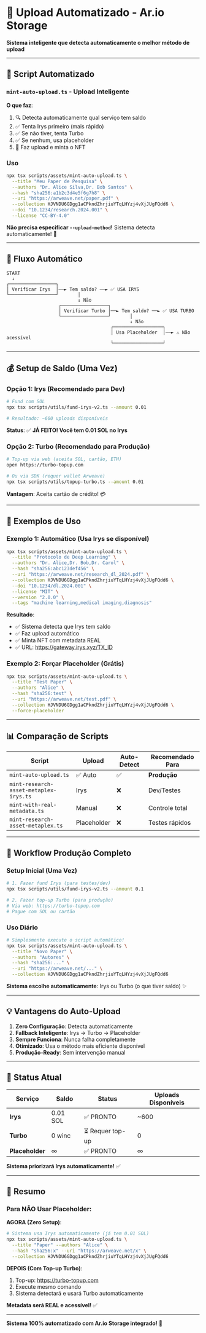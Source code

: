 # 🤖 Upload Automatizado - Ar.io Storage

**Sistema inteligente que detecta automaticamente o melhor método de upload**

---

## 🎯 Script Automatizado

### `mint-auto-upload.ts` - Upload Inteligente

**O que faz**:
1. 🔍 Detecta automaticamente qual serviço tem saldo
2. ✅ Tenta Irys primeiro (mais rápido)
3. ✅ Se não tiver, tenta Turbo
4. ✅ Se nenhum, usa placeholder
5. 🚀 Faz upload e minta o NFT

### Uso

```bash
npx tsx scripts/assets/mint-auto-upload.ts \
  --title "Meu Paper de Pesquisa" \
  --authors "Dr. Alice Silva,Dr. Bob Santos" \
  --hash "sha256:a1b2c3d4e5f6g7h8" \
  --uri "https://arweave.net/paper.pdf" \
  --collection HJVNDU6GDgg1aCPkndZhrjiuYTqLHYzj4vXjJUgFQdd6 \
  --doi "10.1234/research.2024.001" \
  --license "CC-BY-4.0"
```

**Não precisa especificar `--upload-method`!** Sistema detecta automaticamente! 🤖

---

## 🔄 Fluxo Automático

```
START
  ↓
┌─────────────────┐
│ Verificar Irys  │──► Tem saldo? ──► ✅ USA IRYS
└─────────────────┘       │
                          ↓ Não
                   ┌─────────────────┐
                   │ Verificar Turbo │──► Tem saldo? ──► ✅ USA TURBO
                   └─────────────────┘       │
                                             ↓ Não
                                      ┌──────────────────┐
                                      │ Usa Placeholder  │──► ⚠️ Não acessível
                                      └──────────────────┘
```

---

## 💰 Setup de Saldo (Uma Vez)

### Opção 1: Irys (Recomendado para Dev)

```bash
# Fund com SOL
npx tsx scripts/utils/fund-irys-v2.ts --amount 0.01

# Resultado: ~600 uploads disponíveis
```

**Status**: ✅ **JÁ FEITO! Você tem 0.01 SOL no Irys**

### Opção 2: Turbo (Recomendado para Produção)

```bash
# Top-up via web (aceita SOL, cartão, ETH)
open https://turbo-topup.com

# Ou via SDK (requer wallet Arweave)
npx tsx scripts/utils/topup-turbo.ts --amount 0.01
```

**Vantagem**: Aceita cartão de crédito! 💳

---

## 🎯 Exemplos de Uso

### Exemplo 1: Automático (Usa Irys se disponível)

```bash
npx tsx scripts/assets/mint-auto-upload.ts \
  --title "Protocolo de Deep Learning" \
  --authors "Dr. Alice,Dr. Bob,Dr. Carol" \
  --hash "sha256:abc123def456" \
  --uri "https://arweave.net/research_dl_2024.pdf" \
  --collection HJVNDU6GDgg1aCPkndZhrjiuYTqLHYzj4vXjJUgFQdd6 \
  --doi "10.1234/dl.2024.001" \
  --license "MIT" \
  --version "2.0.0" \
  --tags "machine learning,medical imaging,diagnosis"
```

**Resultado**: 
- ✅ Sistema detecta que Irys tem saldo
- ✅ Faz upload automático
- ✅ Minta NFT com metadata REAL
- ✅ URL: https://gateway.irys.xyz/TX_ID

### Exemplo 2: Forçar Placeholder (Grátis)

```bash
npx tsx scripts/assets/mint-auto-upload.ts \
  --title "Test Paper" \
  --authors "Alice" \
  --hash "sha256:test" \
  --uri "https://arweave.net/test.pdf" \
  --collection HJVNDU6GDgg1aCPkndZhrjiuYTqLHYzj4vXjJUgFQdd6 \
  --force-placeholder
```

---

## 📊 Comparação de Scripts

| Script | Upload | Auto-Detect | Recomendado Para |
|--------|--------|-------------|------------------|
| `mint-auto-upload.ts` | ✅ Auto | ✅ | **Produção** |
| `mint-research-asset-metaplex-irys.ts` | Irys | ❌ | Dev/Testes |
| `mint-with-real-metadata.ts` | Manual | ❌ | Controle total |
| `mint-research-asset-metaplex.ts` | Placeholder | ❌ | Testes rápidos |

---

## 🚀 Workflow Produção Completo

### Setup Inicial (Uma Vez)

```bash
# 1. Fazer fund Irys (para testes/dev)
npx tsx scripts/utils/fund-irys-v2.ts --amount 0.1

# 2. Fazer top-up Turbo (para produção)
# Via web: https://turbo-topup.com
# Pague com SOL ou cartão
```

### Uso Diário

```bash
# Simplesmente execute o script automático!
npx tsx scripts/assets/mint-auto-upload.ts \
  --title "Novo Paper" \
  --authors "Autores" \
  --hash "sha256:..." \
  --uri "https://arweave.net/..." \
  --collection HJVNDU6GDgg1aCPkndZhrjiuYTqLHYzj4vXjJUgFQdd6
```

**Sistema escolhe automaticamente**: Irys ou Turbo (o que tiver saldo) ✨

---

## 💡 Vantagens do Auto-Upload

1. **Zero Configuração**: Detecta automaticamente
2. **Fallback Inteligente**: Irys → Turbo → Placeholder
3. **Sempre Funciona**: Nunca falha completamente
4. **Otimizado**: Usa o método mais eficiente disponível
5. **Produção-Ready**: Sem intervenção manual

---

## 🎯 Status Atual

| Serviço | Saldo | Status | Uploads Disponíveis |
|---------|-------|--------|---------------------|
| **Irys** | 0.01 SOL | ✅ PRONTO | ~600 |
| **Turbo** | 0 winc | ⏳ Requer top-up | 0 |
| **Placeholder** | ∞ | ✅ PRONTO | ∞ |

**Sistema priorizará Irys automaticamente!** ✅

---

## 🎉 Resumo

### Para NÃO Usar Placeholder:

**AGORA (Zero Setup)**:
```bash
# Sistema usa Irys automaticamente (já tem 0.01 SOL)
npx tsx scripts/assets/mint-auto-upload.ts \
  --title "Paper" --authors "Alice" \
  --hash "sha256:x" --uri "https://arweave.net/x" \
  --collection HJVNDU6GDgg1aCPkndZhrjiuYTqLHYzj4vXjJUgFQdd6
```

**DEPOIS (Com Top-up Turbo)**:
1. Top-up: https://turbo-topup.com
2. Execute mesmo comando
3. Sistema detectará e usará Turbo automaticamente

**Metadata será REAL e acessível!** ✅

---

**Sistema 100% automatizado com Ar.io Storage integrado!** 🚀
